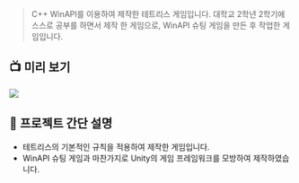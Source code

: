 
> C++ WinAPI를 이용하여 제작한 테트리스 게임입니다. 대학교 2학년 2학기에 스스로 공부를 하면서 제작 한 게임으로, WinAPI 슈팅 게임을 만든 후 작업한 게임입니다.  

## 📺 미리 보기

![](https://blog.kakaocdn.net/dn/bgjNhh/btsvktZJCwj/iuKprDNUJZzAKOWDd8FCY0/img.gif)

  

## 💬 프로젝트 간단 설명

-   테트리스의 기본적인 규칙을 적용하여 제작한 게임입니다.
-   WinAPI 슈팅 게임과 마찬가지로 Unity의 게임 프레임워크를 모방하여 제작하였습니다.
